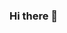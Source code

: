 ### Hi there 👋

<!--
**CesarHQCBosque/CesarHQCBosque** is a ✨ _special_ ✨ repository because its `README.md` (this file) appears on your GitHub profile.

Here are some ideas to get you started:

- 🔭 I’m Biomedical Engineer 👨‍🔧 and I am passionate about science🧬
- 🌱 I’m currently learning about data science
- I love traveling, hiking, learning new cultures, languages, etc. I am a biker so I like speed and extreme sports., I want to learn to be a good data analyst since I want to contribute my knowledge in the area of ​​genomics and pharmacology

-->
